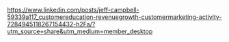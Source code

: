 

https://www.linkedin.com/posts/jeff-campbell-59339a117_customereducation-revenuegrowth-customermarketing-activity-7284945118267154432-h2Fa/?utm_source=share&utm_medium=member_desktop  